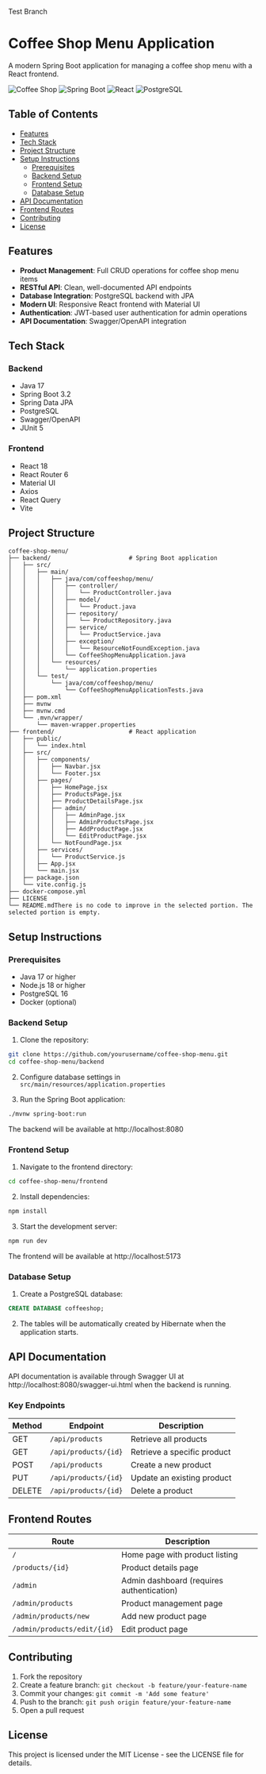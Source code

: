 Test Branch
# Coffee Shop Menu Application

A modern Spring Boot application for managing a coffee shop menu with a React frontend.

![Coffee Shop](https://img.shields.io/badge/Coffee%20Shop-Menu-brown) ![Spring Boot](https://img.shields.io/badge/Spring%20Boot-3.2.0-green) ![React](https://img.shields.io/badge/React-18.2.0-blue) ![PostgreSQL](https://img.shields.io/badge/PostgreSQL-16.1-blue)

## Table of Contents
- [Features](#features)
- [Tech Stack](#tech-stack)
- [Project Structure](#project-structure)
- [Setup Instructions](#setup-instructions)
  - [Prerequisites](#prerequisites)
  - [Backend Setup](#backend-setup)
  - [Frontend Setup](#frontend-setup)
  - [Database Setup](#database-setup)
- [API Documentation](#api-documentation)
- [Frontend Routes](#frontend-routes)
- [Contributing](#contributing)
- [License](#license)

## Features

- **Product Management**: Full CRUD operations for coffee shop menu items
- **RESTful API**: Clean, well-documented API endpoints
- **Database Integration**: PostgreSQL backend with JPA
- **Modern UI**: Responsive React frontend with Material UI
- **Authentication**: JWT-based user authentication for admin operations
- **API Documentation**: Swagger/OpenAPI integration

## Tech Stack

### Backend
- Java 17
- Spring Boot 3.2
- Spring Data JPA
- PostgreSQL
- Swagger/OpenAPI
- JUnit 5

### Frontend
- React 18
- React Router 6
- Material UI
- Axios
- React Query
- Vite

## Project Structure

```
coffee-shop-menu/
├── backend/                      # Spring Boot application
│   ├── src/
│   │   ├── main/
│   │   │   ├── java/com/coffeeshop/menu/
│   │   │   │   ├── controller/
│   │   │   │   │   └── ProductController.java
│   │   │   │   ├── model/
│   │   │   │   │   └── Product.java
│   │   │   │   ├── repository/
│   │   │   │   │   └── ProductRepository.java
│   │   │   │   ├── service/
│   │   │   │   │   └── ProductService.java
│   │   │   │   ├── exception/
│   │   │   │   │   └── ResourceNotFoundException.java
│   │   │   │   └── CoffeeShopMenuApplication.java
│   │   │   └── resources/
│   │   │       └── application.properties
│   │   └── test/
│   │       └── java/com/coffeeshop/menu/
│   │           └── CoffeeShopMenuApplicationTests.java
│   ├── pom.xml
│   ├── mvnw
│   ├── mvnw.cmd
│   └── .mvn/wrapper/
│       └── maven-wrapper.properties
├── frontend/                     # React application
│   ├── public/
│   │   └── index.html
│   ├── src/
│   │   ├── components/
│   │   │   ├── Navbar.jsx
│   │   │   └── Footer.jsx
│   │   ├── pages/
│   │   │   ├── HomePage.jsx
│   │   │   ├── ProductsPage.jsx
│   │   │   ├── ProductDetailsPage.jsx
│   │   │   ├── admin/
│   │   │   │   ├── AdminPage.jsx
│   │   │   │   ├── AdminProductsPage.jsx
│   │   │   │   ├── AddProductPage.jsx
│   │   │   │   └── EditProductPage.jsx
│   │   │   └── NotFoundPage.jsx
│   │   ├── services/
│   │   │   └── ProductService.js
│   │   ├── App.jsx
│   │   └── main.jsx
│   ├── package.json
│   └── vite.config.js
├── docker-compose.yml
├── LICENSE
└── README.mdThere is no code to improve in the selected portion. The selected portion is empty.
```


## Setup Instructions

### Prerequisites
- Java 17 or higher
- Node.js 18 or higher
- PostgreSQL 16
- Docker (optional)

### Backend Setup

1. Clone the repository:
```bash
git clone https://github.com/yourusername/coffee-shop-menu.git
cd coffee-shop-menu/backend
```

2. Configure database settings in `src/main/resources/application.properties`

3. Run the Spring Boot application:
```bash
./mvnw spring-boot:run
```

The backend will be available at http://localhost:8080

### Frontend Setup

1. Navigate to the frontend directory:
```bash
cd coffee-shop-menu/frontend
```

2. Install dependencies:
```bash
npm install
```

3. Start the development server:
```bash
npm run dev
```

The frontend will be available at http://localhost:5173

### Database Setup

1. Create a PostgreSQL database:
```sql
CREATE DATABASE coffeeshop;
```

2. The tables will be automatically created by Hibernate when the application starts.

## API Documentation

API documentation is available through Swagger UI at http://localhost:8080/swagger-ui.html when the backend is running.

### Key Endpoints

| Method | Endpoint | Description |
|--------|----------|-------------|
| GET | `/api/products` | Retrieve all products |
| GET | `/api/products/{id}` | Retrieve a specific product |
| POST | `/api/products` | Create a new product |
| PUT | `/api/products/{id}` | Update an existing product |
| DELETE | `/api/products/{id}` | Delete a product |

## Frontend Routes

| Route | Description |
|-------|-------------|
| `/` | Home page with product listing |
| `/products/{id}` | Product details page |
| `/admin` | Admin dashboard (requires authentication) |
| `/admin/products` | Product management page |
| `/admin/products/new` | Add new product page |
| `/admin/products/edit/{id}` | Edit product page |

## Contributing

1. Fork the repository
2. Create a feature branch: `git checkout -b feature/your-feature-name`
3. Commit your changes: `git commit -m 'Add some feature'`
4. Push to the branch: `git push origin feature/your-feature-name`
5. Open a pull request

## License

This project is licensed under the MIT License - see the LICENSE file for details.